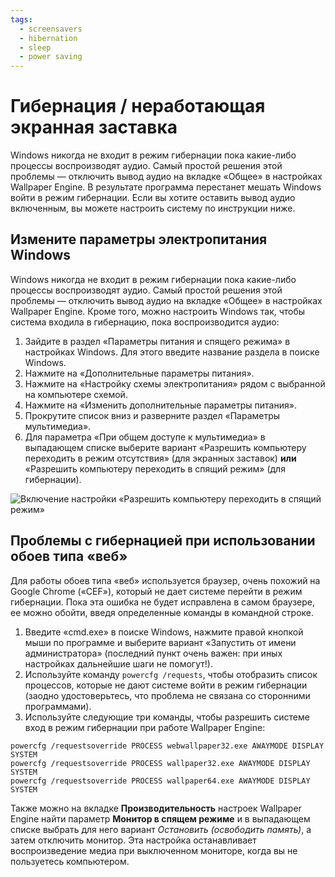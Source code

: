 ```yaml
---
tags:
  - screensavers
  - hibernation
  - sleep
  - power saving
---
```


# Гибернация / неработающая экранная заставка

Windows никогда не входит в режим гибернации пока какие-либо процессы воспроизводят аудио. Самый простой решения этой проблемы — отключить вывод аудио на вкладке «Общее» в настройках Wallpaper Engine. В результате программа перестанет мешать Windows войти в режим гибернации. Если вы хотите оставить вывод аудио включенным, вы можете настроить систему по инструкции ниже.

## Измените параметры электропитания Windows

Windows никогда не входит в режим гибернации пока какие-либо процессы воспроизводят аудио. Самый простой решения этой проблемы — отключить вывод аудио на вкладке «Общее» в настройках Wallpaper Engine. Кроме того, можно настроить Windows так, чтобы система входила в гибернацию, пока воспроизводится аудио:

1. Зайдите в раздел «Параметры питания и спящего режима» в настройках Windows. Для этого введите название раздела в поиске Windows.
2. Нажмите на «Дополнительные параметры питания».
3. Нажмите на «Настройку схемы электропитания» рядом с выбранной на компьютере схемой.
4. Нажмите на «Изменить дополнительные параметры питания».
5. Прокрутите список вниз и разверните раздел «Параметры мультимедиа».
6. Для параметра «При общем доступе к мультимедиа» в выпадающем списке выберите вариант «Разрешить компьютеру переходить в режим отсутствия» (для экранных заставок) **или** «Разрешить компьютеру переходить в спящий режим» (для гибернации).

![Включение настройки «Разрешить компьютеру переходить в спящий режим»](./power.gif)

## Проблемы с гибернацией при использовании обоев типа «веб»

Для работы обоев типа «веб» используется браузер, очень похожий на Google Chrome («CEF»), который не дает системе перейти в режим гибернации. Пока эта ошибка не будет исправлена в самом браузере, ее можно обойти, введя определенные команды в командной строке.

1. Введите «cmd.exe» в поиске Windows, нажмите правой кнопкой мыши по программе и выберите вариант «Запустить от имени администратора» (последний пункт очень важен: при иных настройках дальнейшие шаги не помогут!).
2. Используйте команду `powercfg /requests`, чтобы отобразить список процессов, которые не дают системе войти в режим гибернации (заодно удостоверьтесь, что проблема не связана со сторонними программами).
3. Используйте следующие три команды, чтобы разрешить системе вход в режим гибернации при работе Wallpaper Engine:

```
powercfg /requestsoverride PROCESS webwallpaper32.exe AWAYMODE DISPLAY SYSTEM
powercfg /requestsoverride PROCESS wallpaper32.exe AWAYMODE DISPLAY SYSTEM
powercfg /requestsoverride PROCESS wallpaper64.exe AWAYMODE DISPLAY SYSTEM
```

Также можно на вкладке **Производительность** настроек Wallpaper Engine найти параметр **Монитор в спящем режиме** и в выпадающем списке выбрать для него вариант *Остановить (освободить память)*, а затем отключить монитор. Эта настройка останавливает воспроизведение медиа при выключенном мониторе, когда вы не пользуетесь компьютером.